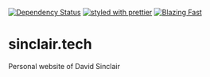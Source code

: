 [![Dependency Status](https://david-dm.org/sikhote/sinclair.tech.svg)](https://david-dm.org/sikhote/sinclair.tech)
[![styled with prettier](https://img.shields.io/badge/styled_with-prettier-ff69b4.svg)](https://github.com/prettier/prettier)
[![Blazing Fast](https://img.shields.io/badge/speed-blazing%20%F0%9F%94%A5-brightgreen.svg)](https://twitter.com/acdlite/status/974390255393505280)

# sinclair.tech
Personal website of David Sinclair
